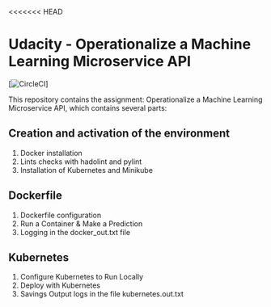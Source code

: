 <<<<<<< HEAD
# Udacity - Operationalize a Machine Learning Microservice API

[![CircleCI](https://circleci.com/gh/karimg75/Operationalize-a-Machine-Learning-Microservice-API.svg?style=svg)]

This repository contains the assignment: Operationalize a Machine Learning Microservice API, which contains several parts:

## Creation and activation of the environment

 1. Docker installation
 3. Lints checks with hadolint and pylint
 4. Installation of Kubernetes and Minikube

## Dockerfile

 1. Dockerfile configuration 
 2. Run a Container & Make a Prediction 
 3. Logging in the docker_out.txt file

## Kubernetes

 1. Configure Kubernetes to Run Locally 
 2. Deploy with Kubernetes
 3. Savings Output logs in the file kubernetes.out.txt

